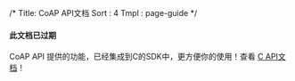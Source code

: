 /*
 Title: CoAP API文档
 Sort : 4
 Tmpl : page-guide
*/
####  此文档已过期
CoAP API 提供的功能，已经集成到C的SDK中，更方便你的使用！查看 [C API文档](c_api)！
